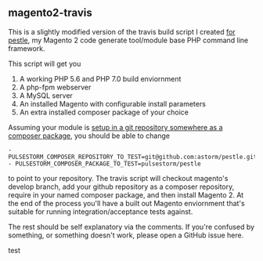 magento2-travis
--------------------------------------------------
This is a slightly modified version of the travis build script I created [for pestle](https://github.com/astorm/pestle), my Magento 2 code generate tool/module base PHP command line framework.

This script will get you

1. A working PHP 5.6 and PHP 7.0 build enviornment
2. A php-fpm webserver
3. A MySQL server
4. An installed Magento with configurable install parameters
5. An extra installed composer package of your choice

Assuming your module is [setup in a git repository somewhere as a composer package](http://magento-quickies.alanstorm.com/post/138242522550/magento-2-minimum-composer-file), you should be able to change 

    - PULSESTORM_COMPOSER_REPOSITORY_TO_TEST=git@github.com:astorm/pestle.git
    - PULSESTORM_COMPOSER_PACKAGE_TO_TEST=pulsestorm/pestle
    
to point to your repository.  The travis script will checkout magento's develop branch, add your github repository as a composer repository, require in your named composer package, and then install Magento 2.  At the end of the process you'll have a built out Magento enviornment that's suitable for running integration/acceptance tests against. 

The rest should be self explanatory via the comments.  If you're confused by something, or something doesn't work, please open a GitHub issue here. 

test
